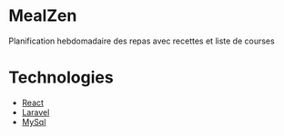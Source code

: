 # MealZen
Planification hebdomadaire des repas avec recettes et liste de courses

# Technologies
- [React](https://fr.react.dev/)
- [Laravel](https://laravel.com/)
- [MySql](https://www.mysql.com/fr/)

